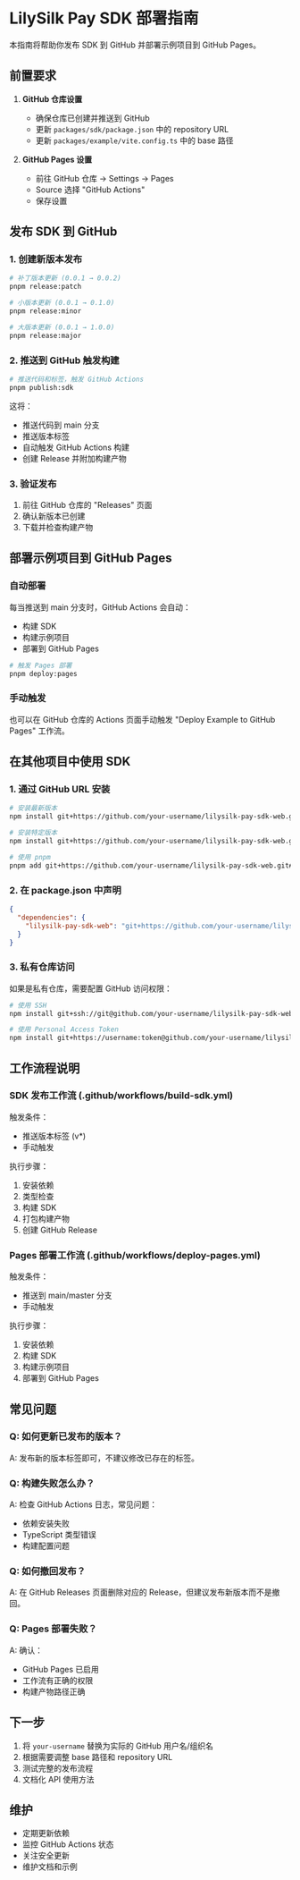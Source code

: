 # LilySilk Pay SDK 部署指南

本指南将帮助你发布 SDK 到 GitHub 并部署示例项目到 GitHub Pages。

## 前置要求

1. **GitHub 仓库设置**

   - 确保仓库已创建并推送到 GitHub
   - 更新 `packages/sdk/package.json` 中的 repository URL
   - 更新 `packages/example/vite.config.ts` 中的 base 路径

2. **GitHub Pages 设置**
   - 前往 GitHub 仓库 → Settings → Pages
   - Source 选择 "GitHub Actions"
   - 保存设置

## 发布 SDK 到 GitHub

### 1. 创建新版本发布

```bash
# 补丁版本更新 (0.0.1 → 0.0.2)
pnpm release:patch

# 小版本更新 (0.0.1 → 0.1.0)
pnpm release:minor

# 大版本更新 (0.0.1 → 1.0.0)
pnpm release:major
```

### 2. 推送到 GitHub 触发构建

```bash
# 推送代码和标签，触发 GitHub Actions
pnpm publish:sdk
```

这将：

- 推送代码到 main 分支
- 推送版本标签
- 自动触发 GitHub Actions 构建
- 创建 Release 并附加构建产物

### 3. 验证发布

1. 前往 GitHub 仓库的 "Releases" 页面
2. 确认新版本已创建
3. 下载并检查构建产物

## 部署示例项目到 GitHub Pages

### 自动部署

每当推送到 main 分支时，GitHub Actions 会自动：

- 构建 SDK
- 构建示例项目
- 部署到 GitHub Pages

```bash
# 触发 Pages 部署
pnpm deploy:pages
```

### 手动触发

也可以在 GitHub 仓库的 Actions 页面手动触发 "Deploy Example to GitHub Pages" 工作流。

## 在其他项目中使用 SDK

### 1. 通过 GitHub URL 安装

```bash
# 安装最新版本
npm install git+https://github.com/your-username/lilysilk-pay-sdk-web.git

# 安装特定版本
npm install git+https://github.com/your-username/lilysilk-pay-sdk-web.git#v0.0.1

# 使用 pnpm
pnpm add git+https://github.com/your-username/lilysilk-pay-sdk-web.git#v0.0.1
```

### 2. 在 package.json 中声明

```json
{
  "dependencies": {
    "lilysilk-pay-sdk-web": "git+https://github.com/your-username/lilysilk-pay-sdk-web.git#v0.0.1"
  }
}
```

### 3. 私有仓库访问

如果是私有仓库，需要配置 GitHub 访问权限：

```bash
# 使用 SSH
npm install git+ssh://git@github.com/your-username/lilysilk-pay-sdk-web.git#v0.0.1

# 使用 Personal Access Token
npm install git+https://username:token@github.com/your-username/lilysilk-pay-sdk-web.git#v0.0.1
```

## 工作流程说明

### SDK 发布工作流 (.github/workflows/build-sdk.yml)

触发条件：

- 推送版本标签 (v\*)
- 手动触发

执行步骤：

1. 安装依赖
2. 类型检查
3. 构建 SDK
4. 打包构建产物
5. 创建 GitHub Release

### Pages 部署工作流 (.github/workflows/deploy-pages.yml)

触发条件：

- 推送到 main/master 分支
- 手动触发

执行步骤：

1. 安装依赖
2. 构建 SDK
3. 构建示例项目
4. 部署到 GitHub Pages

## 常见问题

### Q: 如何更新已发布的版本？

A: 发布新的版本标签即可，不建议修改已存在的标签。

### Q: 构建失败怎么办？

A: 检查 GitHub Actions 日志，常见问题：

- 依赖安装失败
- TypeScript 类型错误
- 构建配置问题

### Q: 如何撤回发布？

A: 在 GitHub Releases 页面删除对应的 Release，但建议发布新版本而不是撤回。

### Q: Pages 部署失败？

A: 确认：

- GitHub Pages 已启用
- 工作流有正确的权限
- 构建产物路径正确

## 下一步

1. 将 `your-username` 替换为实际的 GitHub 用户名/组织名
2. 根据需要调整 base 路径和 repository URL
3. 测试完整的发布流程
4. 文档化 API 使用方法

## 维护

- 定期更新依赖
- 监控 GitHub Actions 状态
- 关注安全更新
- 维护文档和示例
